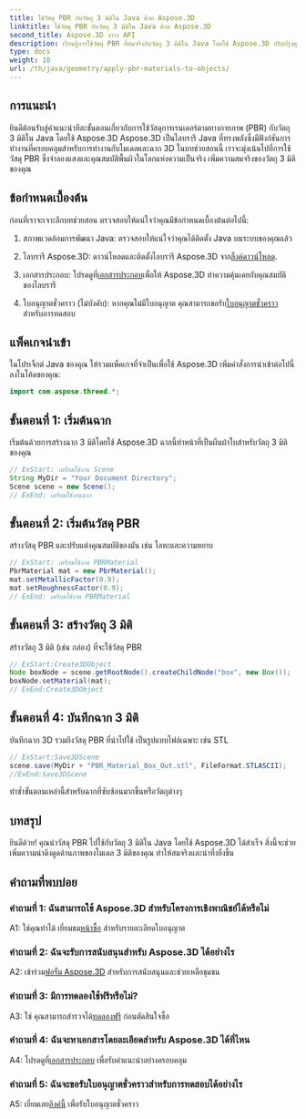 ```yaml
---
title: ใช้วัสดุ PBR กับวัตถุ 3 มิติใน Java ด้วย Aspose.3D
linktitle: ใช้วัสดุ PBR กับวัตถุ 3 มิติใน Java ด้วย Aspose.3D
second_title: Aspose.3D จาวา API
description: เรียนรู้การใช้วัสดุ PBR ที่สมจริงกับวัตถุ 3 มิติใน Java โดยใช้ Aspose.3D ปรับปรุงคุณภาพของภาพด้วยการเรนเดอร์ตามทางกายภาพ
type: docs
weight: 10
url: /th/java/geometry/apply-pbr-materials-to-objects/
---
```

## การแนะนำ

ยินดีต้อนรับสู่คำแนะนำทีละขั้นตอนเกี่ยวกับการใช้วัสดุการเรนเดอร์ตามทางกายภาพ (PBR) กับวัตถุ 3 มิติใน Java โดยใช้ Aspose.3D Aspose.3D เป็นไลบรารี Java ที่ทรงพลังซึ่งมีฟังก์ชันการทำงานที่ครอบคลุมสำหรับการทำงานกับโมเดลและฉาก 3D ในบทช่วยสอนนี้ เราจะมุ่งเน้นไปที่การใช้วัสดุ PBR ซึ่งจำลองแสงและคุณสมบัติพื้นผิวในโลกแห่งความเป็นจริง เพิ่มความสมจริงของวัตถุ 3 มิติของคุณ

## ข้อกำหนดเบื้องต้น

ก่อนที่เราจะเจาะลึกบทช่วยสอน ตรวจสอบให้แน่ใจว่าคุณมีข้อกำหนดเบื้องต้นต่อไปนี้:

1. สภาพแวดล้อมการพัฒนา Java: ตรวจสอบให้แน่ใจว่าคุณได้ติดตั้ง Java บนระบบของคุณแล้ว

2.  ไลบรารี Aspose.3D: ดาวน์โหลดและติดตั้งไลบรารี Aspose.3D จาก[ลิ้งค์ดาวน์โหลด](https://releases.aspose.com/3d/java/).

3.  เอกสารประกอบ: โปรดดูที่[เอกสารประกอบ](https://reference.aspose.com/3d/java/)เพื่อให้ Aspose.3D ทำความคุ้นเคยกับคุณสมบัติของไลบรารี

4.  ใบอนุญาตชั่วคราว (ไม่บังคับ): หากคุณไม่มีใบอนุญาต คุณสามารถขอรับ[ใบอนุญาตชั่วคราว](https://purchase.aspose.com/temporary-license/) สำหรับการทดสอบ

## แพ็คเกจนำเข้า

ในโปรเจ็กต์ Java ของคุณ ให้รวมแพ็คเกจที่จำเป็นเพื่อใช้ Aspose.3D เพิ่มคำสั่งการนำเข้าต่อไปนี้ลงในโค้ดของคุณ:

```java
import com.aspose.threed.*;
```

## ขั้นตอนที่ 1: เริ่มต้นฉาก

เริ่มต้นด้วยการสร้างฉาก 3 มิติโดยใช้ Aspose.3D ฉากนี้ทำหน้าที่เป็นผืนผ้าใบสำหรับวัตถุ 3 มิติของคุณ

```java
// ExStart: เตรียมใช้งาน Scene
String MyDir = "Your Document Directory";
Scene scene = new Scene();
// ExEnd: เตรียมใช้งานฉาก
```

## ขั้นตอนที่ 2: เริ่มต้นวัสดุ PBR

สร้างวัสดุ PBR และปรับแต่งคุณสมบัติของมัน เช่น โลหะและความหยาบ

```java
// ExStart: เตรียมใช้งาน PBRMaterial
PbrMaterial mat = new PbrMaterial();
mat.setMetallicFactor(0.9);
mat.setRoughnessFactor(0.9);
// ExEnd: เตรียมใช้งาน PBRMaterial
```

## ขั้นตอนที่ 3: สร้างวัตถุ 3 มิติ

สร้างวัตถุ 3 มิติ (เช่น กล่อง) ที่จะใช้วัสดุ PBR

```java
// ExStart:Create3DObject
Node boxNode = scene.getRootNode().createChildNode("box", new Box());
boxNode.setMaterial(mat);
// ExEnd:Create3DObject
```

## ขั้นตอนที่ 4: บันทึกฉาก 3 มิติ

บันทึกฉาก 3D รวมถึงวัสดุ PBR ที่นำไปใช้ เป็นรูปแบบไฟล์เฉพาะ เช่น STL

```java
// ExStart:Save3DScene
scene.save(MyDir + "PBR_Material_Box_Out.stl", FileFormat.STLASCII);
//ExEnd:Save3DScene
```

ทำซ้ำขั้นตอนเหล่านี้สำหรับฉากที่ซับซ้อนมากขึ้นหรือวัตถุต่างๆ

## บทสรุป

ยินดีด้วย! คุณนำวัสดุ PBR ไปใช้กับวัตถุ 3 มิติใน Java โดยใช้ Aspose.3D ได้สำเร็จ สิ่งนี้จะช่วยเพิ่มความน่าดึงดูดด้านภาพของโมเดล 3 มิติของคุณ ทำให้สมจริงและน่าทึ่งยิ่งขึ้น

## คำถามที่พบบ่อย

### คำถามที่ 1: ฉันสามารถใช้ Aspose.3D สำหรับโครงการเชิงพาณิชย์ได้หรือไม่

 A1: ใช่คุณทำได้ เยี่ยมชม[หน้าซื้อ](https://purchase.aspose.com/buy) สำหรับรายละเอียดใบอนุญาต

### คำถามที่ 2: ฉันจะรับการสนับสนุนสำหรับ Aspose.3D ได้อย่างไร

 A2: เข้าร่วม[ฟอรั่ม Aspose.3D](https://forum.aspose.com/c/3d/18) สำหรับการสนับสนุนและช่วยเหลือชุมชน

### คำถามที่ 3: มีการทดลองใช้ฟรีหรือไม่?

 A3: ใช่ คุณสามารถสำรวจได้[ทดลองฟรี](https://releases.aspose.com/) ก่อนตัดสินใจซื้อ

### คำถามที่ 4: ฉันจะหาเอกสารโดยละเอียดสำหรับ Aspose.3D ได้ที่ไหน

 A4: โปรดดูที่[เอกสารประกอบ](https://reference.aspose.com/3d/java/) เพื่อรับคำแนะนำอย่างครอบคลุม

### คำถามที่ 5: ฉันจะขอรับใบอนุญาตชั่วคราวสำหรับการทดสอบได้อย่างไร

 A5: เยี่ยมเลย[ลิงค์นี้](https://purchase.aspose.com/temporary-license/) เพื่อรับใบอนุญาตชั่วคราว